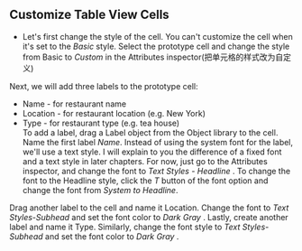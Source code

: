 

## Customize Table View Cells

- Let's first change the style of the cell. You can't customize the cell when it's set to the *Basic* style. Select the prototype cell and change the style from Basic to *Custom* in the Attributes inspector(把单元格的样式改为自定义)


Next, we will add three labels to the prototype cell:  - Name - for restaurant name  - Location - for restaurant location (e.g. New York)  - Type - for restaurant type (e.g. tea house)  
To add a label, drag a Label object from the Object library to the cell. Name the first label *Name*. Instead of using the system font for the label, we'll use a text style. I will explain to you the difference of a fixed font and a text style in later chapters. For now, just go to the Attributes inspector, and change the font to *Text Styles - Headline* . To change the font to the Headline style, click the *T* button of the font option and change the font from *System to Headline*.Drag another label to the cell and name it Location. Change the font to *Text Styles-Subhead* and set the font color to *Dark Gray* . Lastly, create another label and name it Type. Similarly, change the font style to *Text Styles- Subhead* and set the font color to *Dark Gray* .


